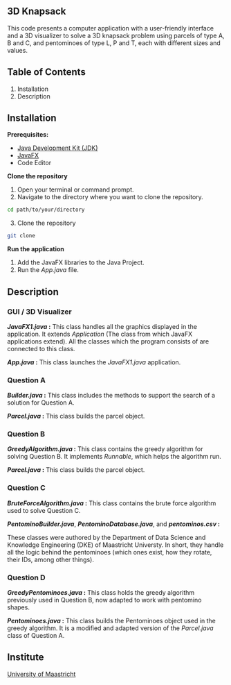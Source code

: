 ## 3D Knapsack
This code presents a computer application with a user-friendly interface and a 3D visualizer to solve a 3D knapsack problem using parcels of type A, B and C, and pentominoes of type L, P and T, each with different sizes and values.

## Table of Contents
1. Installation
2. Description

## Installation
**Prerequisites:**
- [Java Development Kit (JDK)](https://www.oracle.comjavatechnologies/downloads/)
- [JavaFX](https://openjfx.io/)
- Code Editor

**Clone the repository**
1. Open your terminal or command prompt.
2. Navigate to the directory where you want to clone the repository.

```bash
cd path/to/your/directory
```
3. Clone the repository
```bash
git clone 
```
**Run the application**
1. Add the JavaFX libraries to the Java Project.
2. Run the _App.java_ file.

## Description

### GUI / 3D Visualizer ###
**_JavaFX1.java_ :**
This class handles all the graphics displayed in the application. It extends _Application_ (The class from which JavaFX applications extend).
All the classes which the program consists of are connected to this class.

**_App.java_ :**
This class launches the _JavaFX1.java_ application.

### Question A ###
**_Builder.java_ :**
This class includes the methods to support the search of a solution for Question A.

**_Parcel.java_ :**
This class builds the parcel object.

### Question B ###
**_GreedyAlgorithm.java_ :**
This class contains the greedy algorithm for solving Question B. It implements _Runnable_, which helps the algorithm run.

**_Parcel.java_ :**
This class builds the parcel object.

### Question C ###
**_BruteForceAlgorithm.java_ :**
This class contains the brute force algorithm used to solve Question C.

**_PentominoBuilder.java_**, **_PentominoDatabase.java_**, and **_pentominos.csv_ :**

These classes were authored by the Department of Data Science and Knowledge Engineering (DKE) of Maastricht Universty. In short, they handle all the logic behind the pentominoes (which ones exist, how they rotate, their IDs, among other things).

### Question D ###
**_GreedyPentominoes.java_ :**
This class holds the greedy algorithm previously used in Question B, now adapted to work with pentomino shapes.

**_Pentominoes.java_ :**
This class builds the Pentominoes object used in the greedy algorithm. It is a modified and adapted version of the _Parcel.java_ class of Question A.

## Institute

[University of Maastricht](https://www.maastrichtuniversity.nl/nl)
